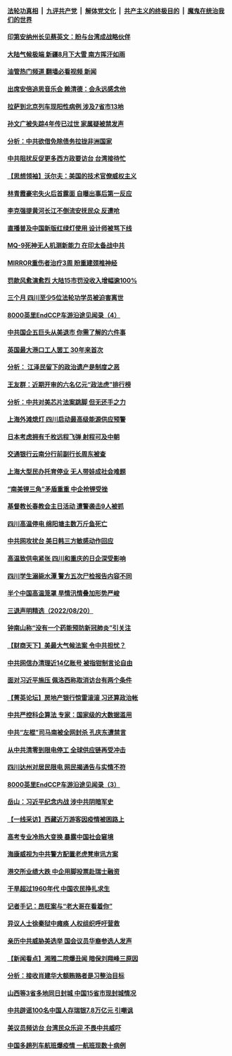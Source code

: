 ####  [法轮功真相](../../../../basic/blob/master/README.md?t=08221801) &nbsp;|&nbsp; [九评共产党](../../../../9ping.md/blob/master/README.md?t=08221801) &nbsp;|&nbsp; [解体党文化](../../../../jtdwh.md/blob/master/README.md?t=08221801)  &nbsp;|&nbsp; [共产主义的终极目的](../../../../gczydzjmd.md/blob/master/README.md?t=08221801) &nbsp;|&nbsp; [魔鬼在统治我们的世界](../../../../mgztzwmdsj.md/blob/master/README.md?t=08221801) 

#### [印第安纳州长见蔡英文：盼与台湾成战略伙伴](../pages/nsc413/n13807538.md?t=08221801) 

#### [大陆气候极端 新疆8月下大雪 南方挥汗如雨](../pages/nsc413/n13807493.md?t=08221801) 

#### [油管热门频道 翻墙必看视频 新闻](http://45.76.130.85:81/youtube.html?08221801)

#### [出席安倍追思音乐会 赖清德：会永远感念他](../pages/nsc413/n13807457.md?t=08221801) 

#### [拉萨到北京列车现阳性病例 涉及7省市13地](../pages/nsc413/n13807409.md?t=08221801) 


#### [孙文广被失踪4年传已过世 家属疑被禁发声](../pages/nsc413/n13807343.md?t=08221801) 

#### [分析：中共欲借免除债务拉拢非洲国家](../pages/nsc413/n13807335.md?t=08221801) 

#### [中共阻扰反促更多西方政要访台 台湾接待忙](../pages/nsc413/n13807337.md?t=08221801) 

#### [【思想领袖】沃尔夫：美国的技术官僚威权主义](../pages/nsc413/n13798274.md?t=08221801) 

#### [林青霞豪宅失火后首露面 自曝出事后第一反应](../pages/nsc413/n13807321.md?t=08221801) 

#### [李克强提黄河长江不倒流安抚民众 反遭呛](../pages/nsc413/n13807300.md?t=08221801) 

#### [直播普及中国新版红绿灯使用 设计师被骂下线](../pages/nsc413/n13807280.md?t=08221801) 

#### [MQ-9死神无人机测新能力 在印太备战中共](../pages/nsc413/n13805652.md?t=08221801) 

#### [MIRROR重伤者治疗3周 盼重建颈椎神经](../pages/nsc413/n13807297.md?t=08221801) 

#### [罚款风愈演愈烈 大陆15市罚没收入增幅逾100%](../pages/nsc413/n13807273.md?t=08221801) 

#### [三个月 四川至少5位法轮功学员被迫害离世](../pages/nsc413/n13807221.md?t=08221801) 

#### [8000英里EndCCP车游沿途见闻录（4）](../pages/nsc413/n13805546.md?t=08221801) 

#### [中共国企五巨头从美退市 你需了解的六件事](../pages/nsc413/n13807245.md?t=08221801) 

#### [英国最大港口工人罢工 30年来首次](../pages/nsc413/n13807241.md?t=08221801) 

#### [分析： 江泽民留下的政治遗产是制度之恶](../pages/nsc413/n13806972.md?t=08221801) 

#### [王友群：近期开审的六名亿元“政法虎”排行榜](../pages/nsc413/n13806233.md?t=08221801) 

#### [分析：中共对美芯片法案跳脚 但无还手之力](../pages/nsc413/n13806771.md?t=08221801) 

#### [上海外滩熄灯 四川启动最高级能源供应预警](../pages/nsc413/n13807092.md?t=08221801) 

#### [日本考虑拥有千枚远程飞弹 射程可及中朝](../pages/nsc413/n13807125.md?t=08221801) 

#### [交通银行云南分行前副行长周东被查](../pages/nsc413/n13806993.md?t=08221801) 

#### [上海大型民办托育停业 无人带娃成社会难题](../pages/nsc413/n13806984.md?t=08221801) 

#### [“南美锂三角”矛盾重重 中企抢锂受挫](../pages/nsc413/n13806981.md?t=08221801) 

#### [基督教长春教会主日活动 遭警袭击9人被抓](../pages/nsc413/n13806935.md?t=08221801) 

#### [四川高温停电 绵阳塘主数万斤鱼死亡](../pages/nsc413/n13806934.md?t=08221801) 

#### [中共网攻扰台 美日韩三方敏感动作回应](../pages/nsc413/n13806968.md?t=08221801) 

#### [高温致供电紧张 四川和重庆的日企深受影响](../pages/nsc413/n13806946.md?t=08221801) 

#### [四川学生溺毙水潭 警方五次尸检报告内容不同](../pages/nsc413/n13806892.md?t=08221801) 


#### [半个中国高温笼罩 旱情汛情叠加形势严峻](../pages/nsc413/n13806834.md?t=08221801) 

#### [三退声明精选（2022/08/20）](../pages/nsc413/n13806855.md?t=08221801) 

#### [钟南山称“没有一个药能预防新冠肺炎”引关注](../pages/nsc413/n13806811.md?t=08221801) 

#### [【财商天下】美最大气候法案 令中共担忧？](../pages/nsc413/n13806783.md?t=08221801) 

#### [中共网信办清理近14亿账号 被指钳制言论自由](../pages/nsc413/n13806772.md?t=08221801) 

#### [面对习近平施压 佩洛西称取消访台有两个条件](../pages/nsc413/n13806776.md?t=08221801) 

#### [【菁英论坛】房地产银行惊雷滚滚 习还算政治帐](../pages/nsc413/n13806740.md?t=08221801) 

#### [中共严控科企算法 专家：国家级的大数据滥用](../pages/nsc413/n13806738.md?t=08221801) 

#### [中共“左棍”司马南被全网封杀 孔庆东遭禁言](../pages/nsc413/n13806736.md?t=08221801) 

#### [从中共清零到限电停工 全球供应链再受冲击](../pages/nsc413/n13806699.md?t=08221801) 

#### [四川达州对居民限电 网民揭通告与实情不符](../pages/nsc413/n13806539.md?t=08221801) 

#### [8000英里EndCCP车游沿途见闻录（3）](../pages/nsc413/n13805468.md?t=08221801) 

#### [岳山：习近平纪念内战 涉中共阴暗军史](../pages/nsc413/n13806669.md?t=08221801) 

#### [【一线采访】西藏近万游客因疫情被困路上](../pages/nsc413/n13806690.md?t=08221801) 

#### [高考专业冷热大变换 暴露中国社会窘境](../pages/nsc413/n13806661.md?t=08221801) 

#### [海康威视为中共警方配置老虎凳审讯方案](../pages/nsc413/n13798469.md?t=08221801) 

#### [港交所业绩大跌 中企用脚投票赴瑞士融资](../pages/nsc413/n13806657.md?t=08221801) 

#### [干旱超过1960年代 中国农民挣扎求生](../pages/nsc413/n13806668.md?t=08221801) 

#### [记者手记：昂旺案与“老大哥在看着你”](../pages/nsc413/n13806413.md?t=08221801) 

#### [异议人士徐秦狱中瘫痪 人权组织呼吁营救](../pages/nsc413/n13806665.md?t=08221801) 

#### [亲历中共威胁美选举 国会议员华裔参选人发声](../pages/nsc413/n13806422.md?t=08221801) 

#### [【新闻看点】湘雅二院爆丑闻 暗保刘翔峰三原因](../pages/nsc413/n13806299.md?t=08221801) 

#### [分析：接收肖建华大额贿赂者是习整治目标](../pages/nsc413/n13806379.md?t=08221801) 

#### [山西等3省多地同日封城 中国15省市现封城情况](../pages/nsc413/n13806512.md?t=08221801) 

#### [中共辟谣100名中国人存瑞银7.8万亿元 引嘲讽](../pages/nsc413/n13806591.md?t=08221801) 

#### [美议员频访台 台湾民众乐迎 不畏中共威吓](../pages/nsc413/n13806526.md?t=08221801) 

#### [中国多趟列车航班爆疫情 一航班现数十病例](../pages/nsc413/n13806534.md?t=08221801) 

<img src='http://gfw-breaker.win/goodnews/indexes/nsc413.md' width='0px' height='0px'/>

